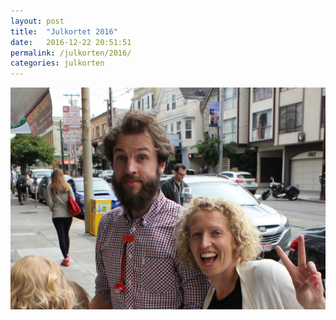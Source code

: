 ```yaml
---
layout: post
title:  "Julkortet 2016"
date:   2016-12-22 20:51:51
permalink: /julkorten/2016/
categories: julkorten
---
```


![Julkortet 2016](/img/julkorten/2016/julkortet.jpg)
